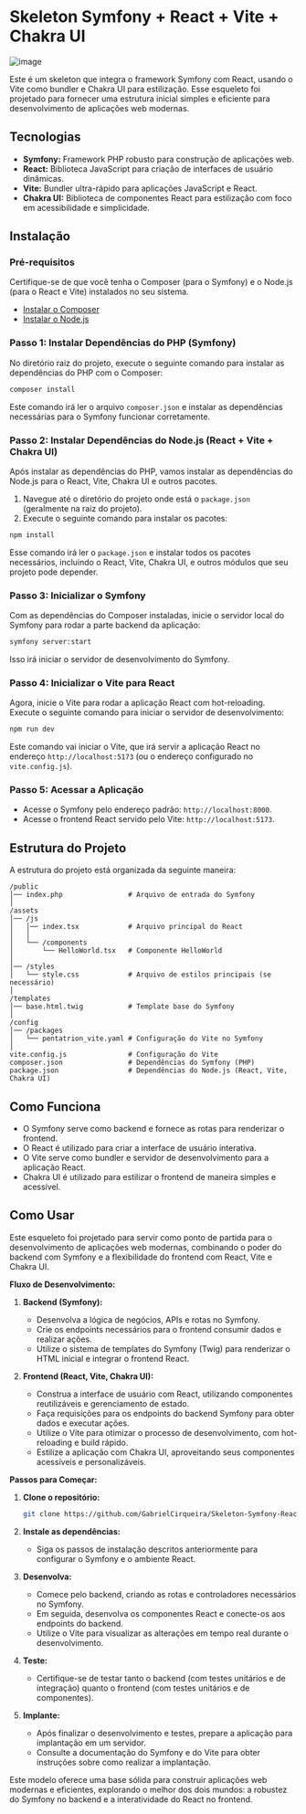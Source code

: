 # Skeleton Symfony + React + Vite + Chakra UI

![image](https://github.com/user-attachments/assets/879c752c-fc46-4581-9761-df564a551129)

Este é um skeleton que integra o framework Symfony com React, usando o Vite como bundler e Chakra UI para estilização. Esse esqueleto foi projetado para fornecer uma estrutura inicial simples e eficiente para desenvolvimento de aplicações web modernas.

## Tecnologias

*   **Symfony:** Framework PHP robusto para construção de aplicações web.
*   **React:** Biblioteca JavaScript para criação de interfaces de usuário dinâmicas.
*   **Vite:** Bundler ultra-rápido para aplicações JavaScript e React.
*   **Chakra UI:** Biblioteca de componentes React para estilização com foco em acessibilidade e simplicidade.

## Instalação

### Pré-requisitos

Certifique-se de que você tenha o Composer (para o Symfony) e o Node.js (para o React e Vite) instalados no seu sistema.

*   [Instalar o Composer](https://getcomposer.org/download/)
*   [Instalar o Node.js](https://nodejs.org/)

### Passo 1: Instalar Dependências do PHP (Symfony)

No diretório raiz do projeto, execute o seguinte comando para instalar as dependências do PHP com o Composer:

```bash
composer install
 ```

Este comando irá ler o arquivo `composer.json` e instalar as dependências necessárias para o Symfony funcionar corretamente.

### Passo 2: Instalar Dependências do Node.js (React + Vite + Chakra UI)

Após instalar as dependências do PHP, vamos instalar as dependências do Node.js para o React, Vite, Chakra UI e outros pacotes.

1.  Navegue até o diretório do projeto onde está o `package.json` (geralmente na raiz do projeto).
2.  Execute o seguinte comando para instalar os pacotes:

 ```bash
 npm install
 ```

Esse comando irá ler o `package.json` e instalar todos os pacotes necessários, incluindo o React, Vite, Chakra UI, e outros módulos que seu projeto pode depender.

### Passo 3: Inicializar o Symfony

Com as dependências do Composer instaladas, inicie o servidor local do Symfony para rodar a parte backend da aplicação:

 ```bash
 symfony server:start
 ```

Isso irá iniciar o servidor de desenvolvimento do Symfony.

### Passo 4: Inicializar o Vite para React

Agora, inicie o Vite para rodar a aplicação React com hot-reloading. Execute o seguinte comando para iniciar o servidor de desenvolvimento:

 ```bash
 npm run dev
 ```

Este comando vai iniciar o Vite, que irá servir a aplicação React no endereço `http://localhost:5173` (ou o endereço configurado no `vite.config.js`).

### Passo 5: Acessar a Aplicação

*   Acesse o Symfony pelo endereço padrão: `http://localhost:8000`.
*   Acesse o frontend React servido pelo Vite: `http://localhost:5173`.

## Estrutura do Projeto

A estrutura do projeto está organizada da seguinte maneira:

```
/public
│── index.php                # Arquivo de entrada do Symfony
│
/assets
│── /js
│   │── index.tsx            # Arquivo principal do React
│   │
│   └── /components
│       └── HelloWorld.tsx   # Componente HelloWorld
│
│── /styles
│   └── style.css            # Arquivo de estilos principais (se necessário)
│
/templates
│── base.html.twig           # Template base do Symfony
│
/config
│── /packages
│   └── pentatrion_vite.yaml # Configuração do Vite no Symfony
│
vite.config.js               # Configuração do Vite
composer.json                # Dependências do Symfony (PHP)
package.json                 # Dependências do Node.js (React, Vite, Chakra UI)

```

## Como Funciona

*   O Symfony serve como backend e fornece as rotas para renderizar o frontend.
*   O React é utilizado para criar a interface de usuário interativa.
*   O Vite serve como bundler e servidor de desenvolvimento para a aplicação React.
*   Chakra UI é utilizado para estilizar o frontend de maneira simples e acessível.


## Como Usar

Este esqueleto foi projetado para servir como ponto de partida para o desenvolvimento de aplicações web modernas, combinando o poder do backend com Symfony e a flexibilidade do frontend com React, Vite e Chakra UI.

**Fluxo de Desenvolvimento:**

1.  **Backend (Symfony):**
    *   Desenvolva a lógica de negócios, APIs e rotas no Symfony.
    *   Crie os endpoints necessários para o frontend consumir dados e realizar ações.
    *   Utilize o sistema de templates do Symfony (Twig) para renderizar o HTML inicial e integrar o frontend React.

2.  **Frontend (React, Vite, Chakra UI):**
    *   Construa a interface de usuário com React, utilizando componentes reutilizáveis e gerenciamento de estado.
    *   Faça requisições para os endpoints do backend Symfony para obter dados e executar ações.
    *   Utilize o Vite para otimizar o processo de desenvolvimento, com hot-reloading e build rápido.
    *   Estilize a aplicação com Chakra UI, aproveitando seus componentes acessíveis e personalizáveis.

**Passos para Começar:**

1.  **Clone o repositório:**

    ```bash
    git clone https://github.com/GabrielCirqueira/Skeleton-Symfony-React.git
    ```

2.  **Instale as dependências:**
    *   Siga os passos de instalação descritos anteriormente para configurar o Symfony e o ambiente React.

3.  **Desenvolva:**
    *   Comece pelo backend, criando as rotas e controladores necessários no Symfony.
    *   Em seguida, desenvolva os componentes React e conecte-os aos endpoints do backend.
    *   Utilize o Vite para visualizar as alterações em tempo real durante o desenvolvimento.

4.  **Teste:**
    *   Certifique-se de testar tanto o backend (com testes unitários e de integração) quanto o frontend (com testes unitários e de componentes).

5.  **Implante:**
    *   Após finalizar o desenvolvimento e testes, prepare a aplicação para implantação em um servidor.
    *   Consulte a documentação do Symfony e do Vite para obter instruções sobre como realizar a implantação.



Este modelo oferece uma base sólida para construir aplicações web modernas e eficientes, explorando o melhor dos dois mundos: a robustez do Symfony no backend e a interatividade do React no frontend.
